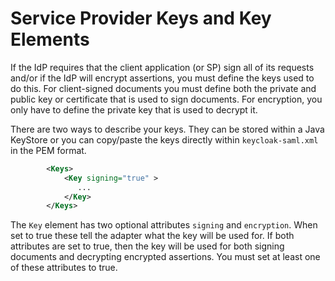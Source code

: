 # Service Provider Keys and Key Elements

If the IdP requires that the client application (or SP) sign all of its requests and/or if the IdP will encrypt assertions, you must define the keys used to do this. For client-signed documents you must define both the private and public key or certificate that is used to sign documents. For encryption, you only have to define the private key that is used to decrypt it.

There are two ways to describe your keys. They can be stored within a Java KeyStore or you can copy/paste the keys directly within `keycloak-saml.xml` in the PEM format.

```xml
        <Keys>
            <Key signing="true" >
               ...
            </Key>
        </Keys>
```

The `Key` element has two optional attributes `signing` and `encryption`. When set to true these tell the adapter what the key will be used for. If both attributes are set to true, then the key will be used for both signing documents and decrypting encrypted assertions. You must set at least one of these attributes to true.
